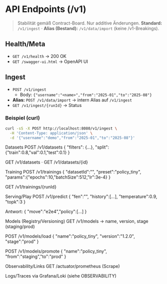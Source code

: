 # API Endpoints (/v1)

> Stabilität gemäß Contract-Board. Nur additive Änderungen. **Standard:** `/v1/ingest` · **Alias (Bestand):** `/v1/data/import` (keine /v1-Breakings).

## Health/Meta

- `GET /v1/health` → 200 OK
- `GET /swagger-ui.html` → OpenAPI UI

## Ingest

- `POST /v1/ingest`
  - Body: `{"username":"<name>","from":"2025-01","to":"2025-08"}`
- **Alias:** `POST /v1/data/import` → intern Alias auf `/v1/ingest`
- `GET /v1/ingest/{runId}` → Status

### Beispiel (curl)

```bash
curl -sS -X POST http://localhost:8080/v1/ingest \
  -H 'Content-Type: application/json' \
  -d '{"username":"demo","from":"2025-01","to":"2025-08"}'
```

Datasets
POST /v1/datasets { "filters": {...}, "split":{"train":0.8,"val":0.1,"test":0.1} }

GET /v1/datasets · GET /v1/datasets/{id}

Training
POST /v1/trainings { "datasetId":"<uuid>", "preset":"policy_tiny", "params":{"epochs":10,"batchSize":512,"lr":3e-4} }

GET /v1/trainings/{runId}

Serving/Play
POST /v1/predict { "fen":"<FEN>", "history":[...], "temperature":0.9, "topk":3 }

Antwort: { "move":"e2e4","policy":[...] }

Models (Registry/Versioning)
GET /v1/models → name, version, stage (staging/prod)

POST /v1/models/load { "name":"policy_tiny", "version":"1.2.0", "stage":"prod" }

POST /v1/models/promote { "name":"policy_tiny", "from":"staging","to":"prod" }

Observability/Links
GET /actuator/prometheus (Scrape)

Logs/Traces via Grafana/Loki (siehe OBSERVABILITY)
